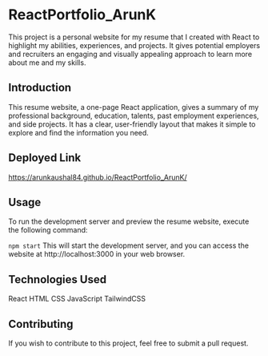 # ReactPortfolio_ArunK

This project is a personal website for my resume that I created with React to highlight my abilities, experiences, and projects. It gives potential employers and recruiters an engaging and visually appealing approach to learn more about me and my skills.

## Introduction

This resume website, a one-page React application, gives a summary of my professional background, education, talents, past employment experiences, and side projects. It has a clear, user-friendly layout that makes it simple to explore and find the information you need.

## Deployed Link
https://arunkaushal84.github.io/ReactPortfolio_ArunK/

## Usage

To run the development server and preview the resume website, execute the following command:

`npm start`
This will start the development server, and you can access the website at http://localhost:3000 in your web browser.

## Technologies Used

React
HTML
CSS
JavaScript
TailwindCSS

## Contributing

If you wish to contribute to this project, feel free to submit a pull request.
